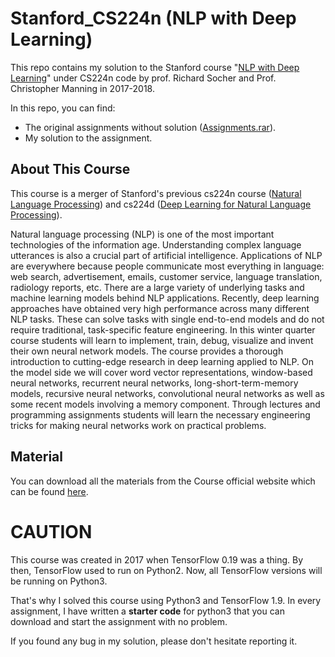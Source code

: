 # Stanford_CS224n (NLP with Deep Learning)

This repo contains my solution to the Stanford course "[NLP with Deep Learning](http://web.stanford.edu/class/cs224n/)" under CS224n code by prof. Richard Socher and Prof. Christopher Manning in 2017-2018. 

In this repo, you can find:

- The original assignments without solution ([Assignments.rar](https://github.com/Anwarvic/Stanford_CS224n--NLP-with-Deep-Learning/blob/master/Assignments.rar)).
- My solution to the assignment.





## About This Course
This course is a merger of Stanford's previous cs224n course ([Natural Language Processing](https://web.stanford.edu/class/archive/cs/cs224n/cs224n.1162/)) and cs224d ([Deep Learning for Natural Language Processing](http://cs224d.stanford.edu/)). 

Natural language processing (NLP) is one of the most important technologies of the information age. Understanding complex language utterances is also a crucial part of artificial intelligence. Applications of NLP are everywhere because people communicate most everything in language: web search, advertisement, emails, customer service, language translation, radiology reports, etc. There are a large variety of underlying tasks and machine learning models behind NLP applications. Recently, deep learning approaches have obtained very high performance across many different NLP tasks. These can solve tasks with single end-to-end models and do not require traditional, task-specific feature engineering. In this winter quarter course students will learn to implement, train, debug, visualize and invent their own neural network models. The course provides a thorough introduction to cutting-edge research in deep learning applied to NLP. On the model side we will cover word vector representations, window-based neural networks, recurrent neural networks, long-short-term-memory models, recursive neural networks, convolutional neural networks as well as some recent models involving a memory component. Through lectures and programming assignments students will learn the necessary engineering tricks for making neural networks work on practical problems. 




## Material
You can download all the materials from the Course official website which can be found [here](http://web.stanford.edu/class/cs224n/).



# CAUTION

This course was created in 2017 when TensorFlow 0.19 was a thing. By then, TensorFlow used to run on Python2. Now, all TensorFlow versions will be running on Python3.

That's why I solved this course using Python3 and TensorFlow 1.9. In every assignment, I have written a **starter code** for python3 that you can download and start the assignment with no problem.

If you found any bug in my solution, please don't hesitate reporting it.